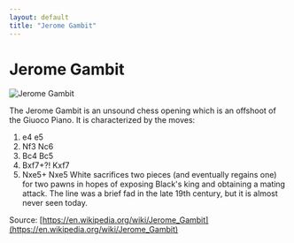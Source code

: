 ```yaml
---
layout: default
title: "Jerome Gambit"
---
```


# Jerome Gambit

![Jerome Gambit](https://www.thechesswebsite.com/wp-content/uploads/2015/11/jerome-gambit.jpg)

The Jerome Gambit is an unsound chess opening which is an offshoot of the Giuoco Piano. It is characterized by the moves:

1. e4 e5
2. Nf3 Nc6
3. Bc4 Bc5
4. Bxf7+?! Kxf7
5. Nxe5+ Nxe5
White sacrifices two pieces (and eventually regains one) for two pawns in hopes of exposing Black's king and obtaining a mating attack. The line was a brief fad in the late 19th century, but it is almost never seen today.

Source: [https://en.wikipedia.org/wiki/Jerome_Gambit](https://en.wikipedia.org/wiki/Jerome_Gambit)
